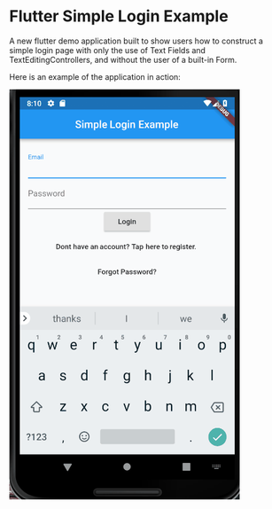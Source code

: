 # Flutter Simple Login Example

A new flutter demo application built to show users how to construct a simple login page
with only the use of Text Fields and TextEditingControllers, and without the user of a built-in
Form.

Here is an example of the application in action:

![gif](simple_login.gif)
